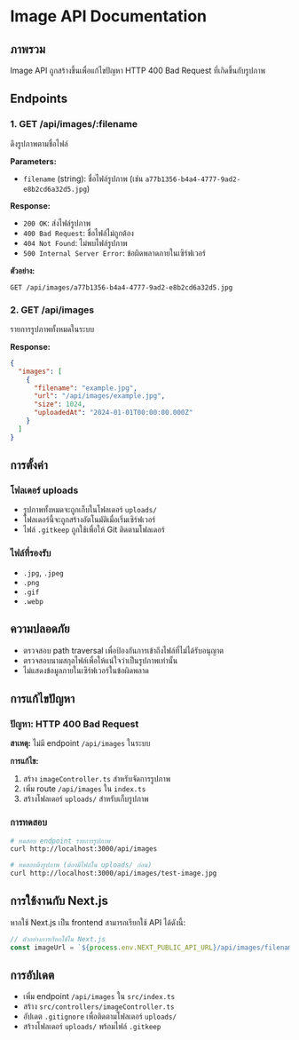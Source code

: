 # Image API Documentation

## ภาพรวม
Image API ถูกสร้างขึ้นเพื่อแก้ไขปัญหา HTTP 400 Bad Request ที่เกิดขึ้นกับรูปภาพ

## Endpoints

### 1. GET /api/images/:filename
ดึงรูปภาพตามชื่อไฟล์

**Parameters:**
- `filename` (string): ชื่อไฟล์รูปภาพ (เช่น `a77b1356-b4a4-4777-9ad2-e8b2cd6a32d5.jpg`)

**Response:**
- `200 OK`: ส่งไฟล์รูปภาพ
- `400 Bad Request`: ชื่อไฟล์ไม่ถูกต้อง
- `404 Not Found`: ไม่พบไฟล์รูปภาพ
- `500 Internal Server Error`: ข้อผิดพลาดภายในเซิร์ฟเวอร์

**ตัวอย่าง:**
```
GET /api/images/a77b1356-b4a4-4777-9ad2-e8b2cd6a32d5.jpg
```

### 2. GET /api/images
รายการรูปภาพทั้งหมดในระบบ

**Response:**
```json
{
  "images": [
    {
      "filename": "example.jpg",
      "url": "/api/images/example.jpg",
      "size": 1024,
      "uploadedAt": "2024-01-01T00:00:00.000Z"
    }
  ]
}
```

## การตั้งค่า

### โฟลเดอร์ uploads
- รูปภาพทั้งหมดจะถูกเก็บในโฟลเดอร์ `uploads/`
- โฟลเดอร์นี้จะถูกสร้างอัตโนมัติเมื่อเริ่มเซิร์ฟเวอร์
- ไฟล์ `.gitkeep` ถูกใช้เพื่อให้ Git ติดตามโฟลเดอร์

### ไฟล์ที่รองรับ
- `.jpg`, `.jpeg`
- `.png`
- `.gif`
- `.webp`

## ความปลอดภัย
- ตรวจสอบ path traversal เพื่อป้องกันการเข้าถึงไฟล์ที่ไม่ได้รับอนุญาต
- ตรวจสอบนามสกุลไฟล์เพื่อให้แน่ใจว่าเป็นรูปภาพเท่านั้น
- ไม่แสดงข้อมูลภายในเซิร์ฟเวอร์ในข้อผิดพลาด

## การแก้ไขปัญหา

### ปัญหา: HTTP 400 Bad Request
**สาเหตุ:** ไม่มี endpoint `/api/images` ในระบบ

**การแก้ไข:**
1. สร้าง `imageController.ts` สำหรับจัดการรูปภาพ
2. เพิ่ม route `/api/images` ใน `index.ts`
3. สร้างโฟลเดอร์ `uploads/` สำหรับเก็บรูปภาพ

### การทดสอบ
```bash
# ทดสอบ endpoint รายการรูปภาพ
curl http://localhost:3000/api/images

# ทดสอบดึงรูปภาพ (ต้องมีไฟล์ใน uploads/ ก่อน)
curl http://localhost:3000/api/images/test-image.jpg
```

## การใช้งานกับ Next.js
หากใช้ Next.js เป็น frontend สามารถเรียกใช้ API ได้ดังนี้:

```javascript
// ตัวอย่างการเรียกใช้ใน Next.js
const imageUrl = `${process.env.NEXT_PUBLIC_API_URL}/api/images/filename.jpg`;
```

## การอัปเดต
- เพิ่ม endpoint `/api/images` ใน `src/index.ts`
- สร้าง `src/controllers/imageController.ts`
- อัปเดต `.gitignore` เพื่อติดตามโฟลเดอร์ `uploads/`
- สร้างโฟลเดอร์ `uploads/` พร้อมไฟล์ `.gitkeep`
